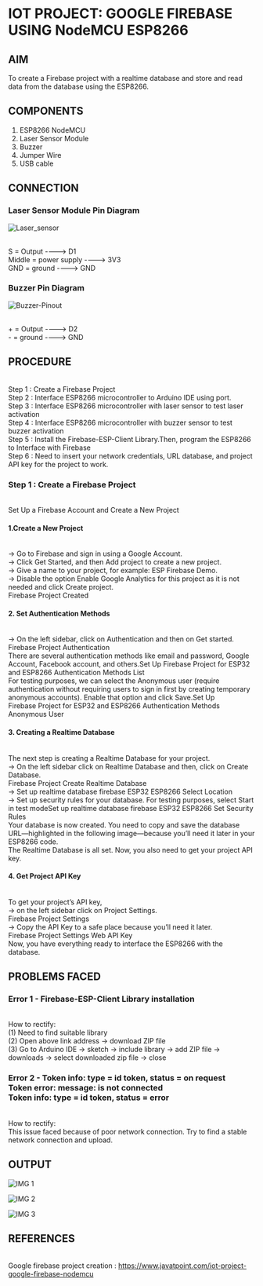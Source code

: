 # IOT PROJECT: GOOGLE FIREBASE USING NodeMCU ESP8266


## AIM

To create a Firebase project with a realtime database and store and read data from the database using the ESP8266.

## COMPONENTS

1.	ESP8266 NodeMCU
2.	Laser Sensor Module
3.	Buzzer 
4.	Jumper Wire
5.	USB cable

## CONNECTION

### Laser Sensor Module Pin Diagram

 ![Laser_sensor](https://github.com/user-attachments/assets/5d7cd90e-a254-49e9-9830-6250bb4336ae)

<br> S  = Output     ---->  D1
<br> Middle    = power supply  ---->  3V3
<br> GND   = ground   ---->  GND

### Buzzer Pin Diagram
 
![Buzzer-Pinout](https://github.com/user-attachments/assets/caaa4f23-89e2-4d68-ac82-5aa72ad78547)

<br> +  = Output     ---->  D2
<br> -   = ground   ---->  GND


## PROCEDURE

<br> Step 1 : Create a Firebase Project
<br> Step 2 : Interface ESP8266 microcontroller to Arduino IDE using port.
<br> Step 3 : Interface ESP8266 microcontroller with laser sensor to test laser activation
<br> Step 4 : Interface ESP8266 microcontroller with buzzer sensor to test buzzer activation
<br> Step 5 : Install the Firebase-ESP-Client Library.Then, program the ESP8266 to Interface with Firebase
<br> Step 6 : Need to insert your network credentials, URL database, and project API key for the project to work.


### Step 1 : Create a Firebase Project
<br> Set Up a Firebase Account and Create a New Project
#### 1.Create a New Project

<br> -> Go to Firebase and sign in using a Google Account.
<br> -> Click Get Started, and then Add project to create a new project.
<br> -> Give a name to your project, for example: ESP Firebase Demo.
<br> -> Disable the option Enable Google Analytics for this project as it is not needed and click Create project.
<br> Firebase Project Created

#### 2. Set Authentication Methods

<br> -> On the left sidebar, click on Authentication and then on Get started.
<br> Firebase Project Authentication
<br> There are several authentication methods like email and password, Google Account, Facebook account, and others.Set Up Firebase Project for ESP32 and ESP8266 Authentication Methods List
<br> For testing purposes, we can select the Anonymous user (require authentication without requiring users to sign in first by creating temporary anonymous accounts). Enable that option and click Save.Set Up <br> Firebase Project for ESP32 and ESP8266 Authentication Methods Anonymous User

#### 3. Creating a Realtime Database

<br> The next step is creating a Realtime Database for your project. 
<br> -> On the left sidebar click on Realtime Database and then, click on Create Database.
<br> Firebase Project Create Realtime Database
<br> -> Set up realtime database firebase ESP32 ESP8266 Select Location
<br> -> Set up security rules for your database. For testing purposes, select Start in test modeSet up realtime database firebase ESP32 ESP8266 Set Security Rules
<br> Your database is now created. You need to copy and save the database URL—highlighted in the following image—because you’ll need it later in your ESP8266 code.
<br> The Realtime Database is all set. Now, you also need to get your project API key.

#### 4. Get Project API Key

<br> To get your project’s API key, 
<br> -> on the left sidebar click on Project Settings.
<br> Firebase Project Settings
<br> -> Copy the API Key to a safe place because you’ll need it later.
<br> Firebase Project Settings Web API Key
<br> Now, you have everything ready to interface the ESP8266 with the database.


## PROBLEMS FACED

### Error 1 -   Firebase-ESP-Client Library installation
<br> How to rectify:
<br> (1)  Need to find suitable library
<br> (2)  Open above link address -> download ZIP file
<br> (3)  Go to Arduino IDE -> sketch -> include library -> add ZIP file -> downloads -> select downloaded zip file -> close

### Error 2 -   Token info: type = id token, status = on request <br>         Token error: message: is not connected <br>      Token info: type = id token, status = error
<br> How to rectify:
<br> This issue faced because of poor network connection. Try to find a stable network connection and upload.

## OUTPUT

![IMG 1](https://github.com/user-attachments/assets/318e8425-3975-4cad-bdff-37cec63cf75b)

![IMG 2](https://github.com/user-attachments/assets/a3aeb418-a5ef-4acb-8fb9-d41961ed2903)

![IMG 3](https://github.com/user-attachments/assets/f72a6d0d-8a32-4638-b73a-05955acc851d)


## REFERENCES

<br> Google firebase project creation : https://www.javatpoint.com/iot-project-google-firebase-nodemcu
